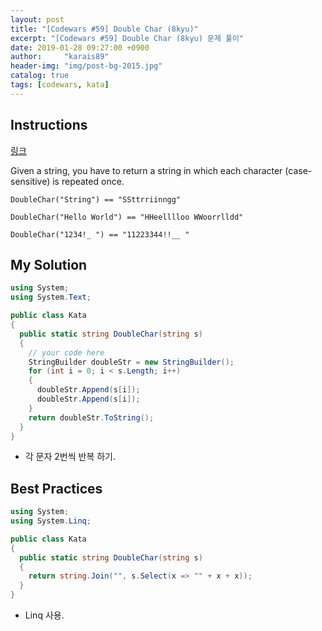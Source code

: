 ```yaml
---
layout: post
title: "[Codewars #59] Double Char (8kyu)"
excerpt: "[Codewars #59] Double Char (8kyu) 문제 풀이"
date: 2019-01-28 09:27:00 +0900
author:     "karais89"
header-img: "img/post-bg-2015.jpg"
catalog: true
tags: [codewars, kata]
---
```


## Instructions

[링크](https://www.codewars.com/kata/56b1f01c247c01db92000076/train/csharp)

Given a string, you have to return a string in which each character (case-sensitive) is repeated once.

```
DoubleChar("String") == "SSttrriinngg"

DoubleChar("Hello World") == "HHeelllloo WWoorrlldd"

DoubleChar("1234!_ ") == "11223344!!__ "
```

## My Solution

```csharp
using System;
using System.Text;

public class Kata
{
  public static string DoubleChar(string s)
  {
    // your code here
    StringBuilder doubleStr = new StringBuilder();
    for (int i = 0; i < s.Length; i++)
    {
      doubleStr.Append(s[i]);
      doubleStr.Append(s[i]);
    }
    return doubleStr.ToString();
  }
}
```

- 각 문자 2번씩 반복 하기.

## Best Practices

```csharp
using System;
using System.Linq;

public class Kata
{
  public static string DoubleChar(string s)
  {
    return string.Join("", s.Select(x => "" + x + x));
  }
}
```

- Linq 사용.